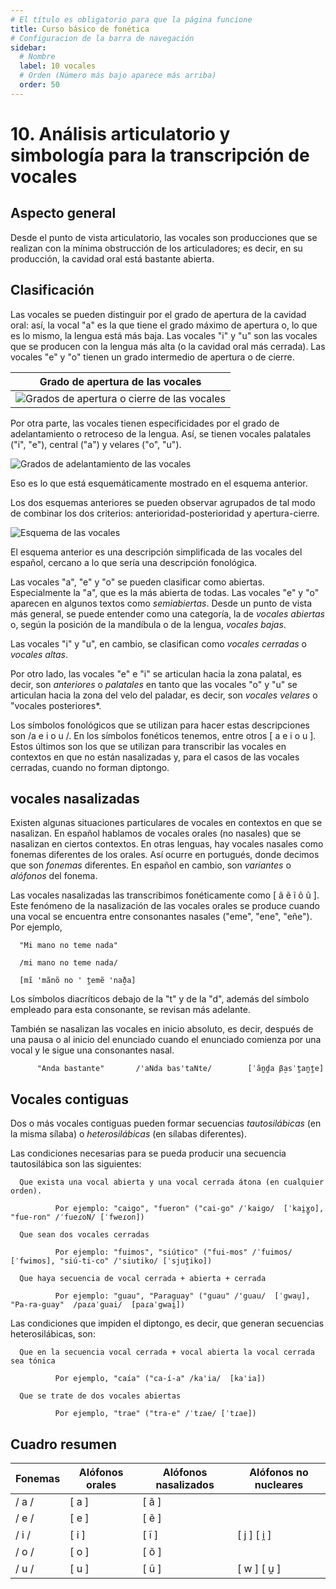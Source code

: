 ```yaml
---
# El título es obligatorio para que la página funcione
title: Curso básico de fonética
# Configuracion de la barra de navegación
sidebar:
  # Nombre
  label: 10 vocales
  # Orden (Número más bajo aparece más arriba)
  order: 50
---
```

# 10. Análisis articulatorio y simbología para la transcripción de vocales

## Aspecto general

Desde el punto de vista articulatorio, las vocales son producciones que se realizan con la mínima obstrucción de los articuladores; es decir, en su producción, la cavidad oral está bastante abierta.

## Clasificación

Las vocales se pueden distinguir por el grado de apertura de la cavidad oral: así, la vocal "a" es la que tiene el grado máximo de apertura o, lo que es lo mismo, la lengua está más baja. Las vocales "i" y "u" son las vocales que se producen con la lengua más alta (o la cavidad oral más cerrada). Las vocales "e" y "o" tienen un grado intermedio de apertura o de cierre.

|Grado de apertura de las vocales|
|---------|
|![Grados de apertura o cierre de las vocales](/imagenes/apertura_vocalica_grados.png)|





Por otra parte, las vocales tienen especificidades por el grado de adelantamiento o retroceso de la lengua. Así, se tienen vocales palatales ("i", "e"), central ("a") y velares ("o", "u").

![Grados de adelantamiento de las vocales](/imagenes/posicion_lengua_vocales_ant-post.png)

Eso es lo que está esquemáticamente mostrado en el esquema anterior.

Los dos esquemas anteriores se pueden observar agrupados de tal modo de combinar los dos criterios: anterioridad-posterioridad y apertura-cierre.

![Esquema de las vocales](/imagenes/esquema_vocales_palatales_velares.png)

El esquema anterior es una descripción simplificada de las vocales del español, cercano a lo que sería una descripción fonológica.

Las vocales "a", "e" y "o" se pueden clasificar como abiertas. Especialmente la "a", que es la más abierta de todas. Las vocales "e" y "o" aparecen en algunos textos como *semiabiertas*. Desde un punto de vista más general, se puede entender como una categoría, la de *vocales abiertas* o, según la posición de la mandíbula o de la lengua, *vocales bajas*.

Las vocales "i" y "u", en cambio, se clasifican como *vocales cerradas* o *vocales altas*.

Por otro lado, las vocales "e" e "i" se articulan hacia la zona palatal, es decir, son *anteriores* o *palatales* en tanto que las vocales "o" y "u" se articulan hacia la zona del velo del paladar, es decir, son *vocales velares* o "vocales posteriores*.

Los símbolos fonológicos que se utilizan para hacer estas descripciones son /a e i o u /. En los símbolos fonéticos tenemos, entre otros [ a e i o u ]. Estos últimos son los que se utilizan para transcribir las vocales en contextos en que no están nasalizadas y, para el casos de las vocales cerradas, cuando no forman diptongo.


## vocales nasalizadas

Existen algunas situaciones particulares de vocales en contextos en que se nasalizan. En español hablamos de vocales orales (no nasales) que se nasalizan en ciertos contextos. En otras lenguas, hay vocales nasales como fonemas diferentes de los orales. Así ocurre en portugués, donde decimos que son *fonemas* diferentes. En español en cambio, son *variantes* o *alófonos* del fonema.

Las vocales nasalizadas las transcribimos fonéticamente como [ ã ẽ ĩ õ ũ ]. Este fenómeno de la nasalización de las vocales orales se produce cuando una vocal se encuentra entre consonantes nasales ("eme", "ene", "eñe"). Por ejemplo, 

      "Mi mano no teme nada"
      
      /mi mano no teme nada/
      
      [mĩ 'mãnõ no ' t̪emẽ 'nað̞a]

Los símbolos diacríticos debajo de la "t" y de la "d", además del símbolo empleado para esta consonante, se revisan más adelante.

También se nasalizan las vocales en inicio absoluto, es decir, después de una pausa o al inicio del enunciado cuando el enunciado comienza por una vocal y le sigue una consonantes nasal.

          "Anda bastante"       /'aNda bas'taNte/        [ˈãn̪d̪a β̞asˈt̪an̪t̪e]


## Vocales contiguas

Dos o más vocales contiguas pueden formar secuencias *tautosilábicas* (en la misma sílaba) o *heterosilábicas* (en sílabas diferentes).

Las condiciones necesarias para se pueda producir una secuencia tautosilábica son las siguientes:

      Que exista una vocal abierta y una vocal cerrada átona (en cualquier orden).

              Por ejemplo: "caigo", "fueron" ("cai-go" /ˈkaiɡo/  [ˈkai̯ɣ̞o],  "fue-ron" /ˈfueɾoN/ [ˈfweɾon])

      Que sean dos vocales cerradas 

              Por ejemplo: "fuimos", "siútico" ("fui-mos" /ˈfuimos/ [ˈfwimos], "siú-ti-co" /'siutiko/ [ˈsjut̪iko])

      Que haya secuencia de vocal cerrada + abierta + cerrada

              Por ejemplo: "guau", "Paraguay" ("guau" /'guau/  [ˈgwau̯],   "Pa-ra-guay"  /paɾaˈguai/  [paɾaˈgwai̯])

    
Las condiciones que impiden el diptongo, es decir, que generan secuencias heterosilábicas, son:

      Que en la secuencia vocal cerrada + vocal abierta la vocal cerrada sea tónica

              Por ejemplo, "caía" ("ca-í-a" /ka'ia/  [ka'ia])

      Que se trate de dos vocales abiertas

              Por ejemplo, "trae" ("tra-e" /ˈtɾae/ [ˈtɾae])

## Cuadro resumen

| Fonemas | Alófonos orales | Alófonos nasalizados | Alófonos no nucleares|
| ----------- | ----------- | ----------- | ----------- |
|  / a /  | [ a ] | [ ã ] |
|  / e /  | [ e ] | [ ẽ ] |
|  / i /  | [ i ] | [ ĩ ] | [ j ]  [ i̯ ] |
|  / o /  | [ o ] | [ õ ] |
|  / u /  | [ u ] | [ ũ ] | [ w ]  [ u̯ ] |











